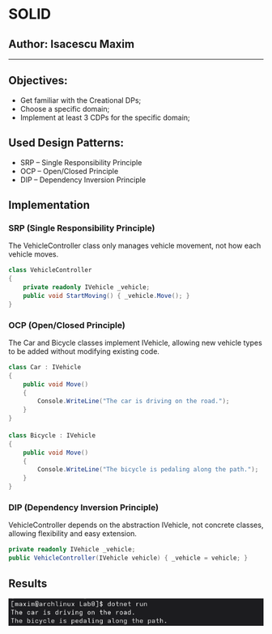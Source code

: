 # SOLID
## Author: Isacescu Maxim

----

## Objectives:
- Get familiar with the Creational DPs;
- Choose a specific domain;
- Implement at least 3 CDPs for the specific domain;


## Used Design Patterns: 
- SRP – Single Responsibility Principle
- OCP – Open/Closed Principle
- DIP – Dependency Inversion Principle

## Implementation

### SRP (Single Responsibility Principle)
The VehicleController class only manages vehicle movement, not how each vehicle moves.
```csharp
class VehicleController
{
    private readonly IVehicle _vehicle;
    public void StartMoving() { _vehicle.Move(); }
}
```  

### OCP (Open/Closed Principle)
The Car and Bicycle classes implement IVehicle, allowing new vehicle types to be added without modifying existing code.
```csharp
class Car : IVehicle 
{
    public void Move()
    { 
        Console.WriteLine("The car is driving on the road."); 
    } 
}

class Bicycle : IVehicle
{
    public void Move()
    { 
        Console.WriteLine("The bicycle is pedaling along the path."); 
    }
}
```

### DIP (Dependency Inversion Principle)
VehicleController depends on the abstraction IVehicle, not concrete classes, allowing flexibility and easy extension.
```csharp
private readonly IVehicle _vehicle;
public VehicleController(IVehicle vehicle) { _vehicle = vehicle; }
```

## Results
<img src="img/result.png"/>

